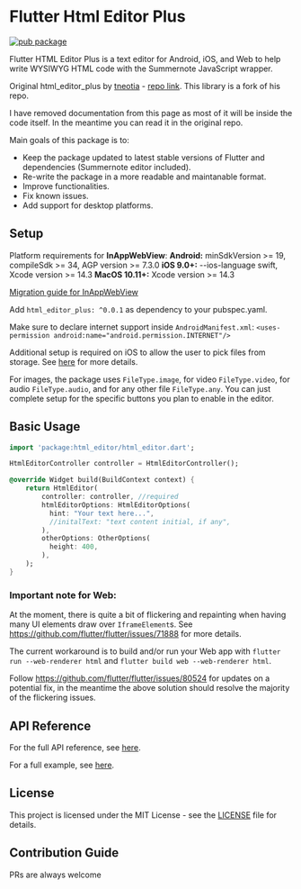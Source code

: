 # Flutter Html Editor Plus
[![pub package](https://img.shields.io/pub/v/html_editor_plus.svg)](https://pub.dev/packages/html_editor_plus)

Flutter HTML Editor Plus is a text editor for Android, iOS, and Web to help write WYSIWYG HTML code with the Summernote JavaScript wrapper.

Original html_editor_plus by [tneotia](https://github.com/tneotia) - [repo link](https://github.com/tneotia/html-editor-enhanced). 
This library is a fork of his repo.

I have removed documentation from this page as most of it will be inside the code itself. In the meantime you can read it in the original repo.

Main goals of this package is to:  
- Keep the package updated to latest stable versions of Flutter and dependencies (Summernote editor included).
- Re-write the package in a more readable and maintanable format.
- Improve functionalities.
- Fix known issues.
- Add support for desktop platforms.

## Setup

Platform requirements for **InAppWebView**:
**Android:** minSdkVersion >= 19, compileSdk >= 34, AGP version >= 7.3.0
**iOS 9.0+:** --ios-language swift, Xcode version >= 14.3
**MacOS 10.11+:** Xcode version >= 14.3

[Migration guide for InAppWebView](https://inappwebview.dev/docs/migration-guide/)

Add `html_editor_plus: ^0.0.1` as dependency to your pubspec.yaml.

Make sure to declare internet support inside `AndroidManifest.xml`: `<uses-permission android:name="android.permission.INTERNET"/>`

Additional setup is required on iOS to allow the user to pick files from storage. See [here](https://github.com/miguelpruivo/flutter_file_picker/wiki/Setup#--ios) for more details. 

For images, the package uses `FileType.image`, for video `FileType.video`, for audio `FileType.audio`, and for any other file `FileType.any`. You can just complete setup for the specific buttons you plan to enable in the editor.

## Basic Usage

```dart
import 'package:html_editor/html_editor.dart';

HtmlEditorController controller = HtmlEditorController();

@override Widget build(BuildContext context) {
    return HtmlEditor(
        controller: controller, //required
        htmlEditorOptions: HtmlEditorOptions(
          hint: "Your text here...",
          //initalText: "text content initial, if any",
        ),   
        otherOptions: OtherOptions(
          height: 400,
        ),
    );
}
```

### Important note for Web:

At the moment, there is quite a bit of flickering and repainting when having many UI elements draw over `IframeElement`s. See https://github.com/flutter/flutter/issues/71888 for more details.

The current workaround is to build and/or run your Web app with `flutter run --web-renderer html` and `flutter build web --web-renderer html`.

Follow https://github.com/flutter/flutter/issues/80524 for updates on a potential fix, in the meantime the above solution should resolve the majority of the flickering issues.

## API Reference

For the full API reference, see [here](https://pub.dev/documentation/html_editor_plus/latest/).

For a full example, see [here](https://github.com/vadrian89/html-editor-plus/tree/master/example).

## License

This project is licensed under the MIT License - see the [LICENSE](LICENSE) file for details.

## Contribution Guide

PRs are always welcome


